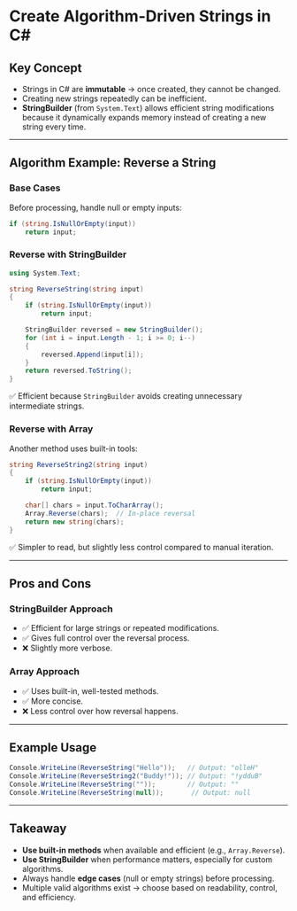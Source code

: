 # Create Algorithm-Driven Strings in C\#

## Key Concept

* Strings in C# are **immutable** → once created, they cannot be changed.
* Creating new strings repeatedly can be inefficient.
* **StringBuilder** (from `System.Text`) allows efficient string modifications because it dynamically expands memory instead of creating a new string every time.

---

## Algorithm Example: Reverse a String

### Base Cases

Before processing, handle null or empty inputs:

```csharp
if (string.IsNullOrEmpty(input))
    return input;
```

### Reverse with StringBuilder

```csharp
using System.Text;

string ReverseString(string input)
{
    if (string.IsNullOrEmpty(input))
        return input;

    StringBuilder reversed = new StringBuilder();
    for (int i = input.Length - 1; i >= 0; i--)
    {
        reversed.Append(input[i]);
    }
    return reversed.ToString();
}
```

✅ Efficient because `StringBuilder` avoids creating unnecessary intermediate strings.

### Reverse with Array

Another method uses built-in tools:

```csharp
string ReverseString2(string input)
{
    if (string.IsNullOrEmpty(input))
        return input;

    char[] chars = input.ToCharArray();
    Array.Reverse(chars);  // In-place reversal
    return new string(chars);
}
```

✅ Simpler to read, but slightly less control compared to manual iteration.

---

## Pros and Cons

### StringBuilder Approach

* ✅ Efficient for large strings or repeated modifications.
* ✅ Gives full control over the reversal process.
* ❌ Slightly more verbose.

### Array Approach

* ✅ Uses built-in, well-tested methods.
* ✅ More concise.
* ❌ Less control over how reversal happens.

---

## Example Usage

```csharp
Console.WriteLine(ReverseString("Hello"));   // Output: "olleH"
Console.WriteLine(ReverseString2("Buddy!")); // Output: "!ydduB"
Console.WriteLine(ReverseString(""));        // Output: ""
Console.WriteLine(ReverseString(null));       // Output: null
```

---

## Takeaway

* **Use built-in methods** when available and efficient (e.g., `Array.Reverse`).
* **Use StringBuilder** when performance matters, especially for custom algorithms.
* Always handle **edge cases** (null or empty strings) before processing.
* Multiple valid algorithms exist → choose based on readability, control, and efficiency.
